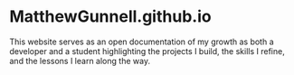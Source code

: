 # MatthewGunnell.github.io

This website serves as an open documentation of my growth as both a developer and a student highlighting the projects I build, the skills I refine, and the lessons I learn along the way.
